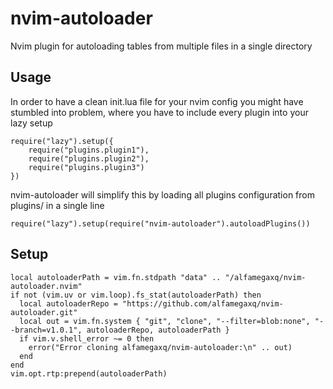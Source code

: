 # nvim-autoloader
Nvim plugin for autoloading tables from multiple files in a single directory

## Usage

In order to have a clean init.lua file for your nvim config you might have stumbled into problem,
where you have to include every plugin into your lazy setup
```
require("lazy").setup({
    require("plugins.plugin1"),
    require("plugins.plugin2"),
    require("plugins.plugin3")
})
```

nvim-autoloader will simplify this by loading all plugins configuration from plugins/ in a single line

```
require("lazy").setup(require("nvim-autoloader").autoloadPlugins())
```

## Setup

```
local autoloaderPath = vim.fn.stdpath "data" .. "/alfamegaxq/nvim-autoloader.nvim"
if not (vim.uv or vim.loop).fs_stat(autoloaderPath) then
  local autoloaderRepo = "https://github.com/alfamegaxq/nvim-autoloader.git"
  local out = vim.fn.system { "git", "clone", "--filter=blob:none", "--branch=v1.0.1", autoloaderRepo, autoloaderPath }
  if vim.v.shell_error ~= 0 then
    error("Error cloning alfamegaxq/nvim-autoloader:\n" .. out)
  end
end
vim.opt.rtp:prepend(autoloaderPath)
```


